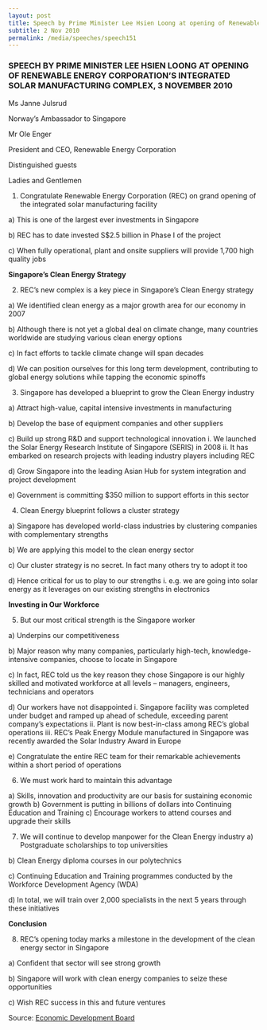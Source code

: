```yaml
---
layout: post
title: Speech by Prime Minister Lee Hsien Loong at opening of Renewable Energy Corporation’s Integrated Solar Manufacturing Complex, 3 November 2010
subtitle: 2 Nov 2010
permalink: /media/speeches/speech151
---
```


### SPEECH BY PRIME MINISTER LEE HSIEN LOONG AT OPENING OF RENEWABLE ENERGY CORPORATION’S INTEGRATED SOLAR MANUFACTURING COMPLEX, 3 NOVEMBER 2010

Ms Janne Julsrud

Norway’s Ambassador to Singapore

Mr Ole Enger

President and CEO, Renewable Energy Corporation

Distinguished guests

Ladies and Gentlemen

1. Congratulate Renewable Energy Corporation (REC) on grand opening of the integrated solar manufacturing facility

a) This is one of the largest ever investments in Singapore

b) REC has to date invested S$2.5 billion in Phase I of the project

c) When fully operational, plant and onsite suppliers will provide 1,700 high quality jobs

**Singapore’s Clean Energy Strategy**

2. REC’s new complex is a key piece in Singapore’s Clean Energy strategy

a) We identified clean energy as a major growth area for our economy in 2007

b) Although there is not yet a global deal on climate change, many countries worldwide are studying various clean energy options

c) In fact efforts to tackle climate change will span decades

d) We can position ourselves for this long term development, contributing to global energy solutions while tapping the economic spinoffs

3. Singapore has developed a blueprint to grow the Clean Energy industry

a) Attract high-value, capital intensive investments in manufacturing

b) Develop the base of equipment companies and other suppliers

c) Build up strong R&D and support technological innovation
i. We launched the Solar Energy Research Institute of Singapore (SERIS) in 2008
ii. It has embarked on research projects with leading industry players including REC

d) Grow Singapore into the leading Asian Hub for system integration and project development

e) Government is committing $350 million to support efforts in this sector

4. Clean Energy blueprint follows a cluster strategy

a) Singapore has developed world-class industries by clustering companies with complementary strengths

b) We are applying this model to the clean energy sector

c) Our cluster strategy is no secret. In fact many others try to adopt it too

d) Hence critical for us to play to our strengths
i. e.g. we are going into solar energy as it leverages on our existing strengths in electronics

**Investing in Our Workforce**

5. But our most critical strength is the Singapore worker

a) Underpins our competitiveness

b) Major reason why many companies, particularly high-tech, knowledge-intensive companies, choose to locate in Singapore

c) In fact, REC told us the key reason they chose Singapore is our highly skilled and motivated workforce at all levels – managers, engineers, technicians and operators

d) Our workers have not disappointed
i. Singapore facility was completed under budget and ramped up ahead of schedule, exceeding parent company’s expectations
ii. Plant is now best-in-class among REC’s global operations
iii. REC’s Peak Energy Module manufactured in Singapore was recently awarded the Solar Industry Award in Europe

e) Congratulate the entire REC team for their remarkable achievements within a short period of operations

6. We must work hard to maintain this advantage

a) Skills, innovation and productivity are our basis for sustaining economic growth
b) Government is putting in billions of dollars into Continuing Education and Training
c) Encourage workers to attend courses and upgrade their skills

7. We will continue to develop manpower for the Clean Energy industry
a) Postgraduate scholarships to top universities

b) Clean Energy diploma courses in our polytechnics

c) Continuing Education and Training programmes conducted by the Workforce Development Agency (WDA)

d) In total, we will train over 2,000 specialists in the next 5 years through these initiatives

**Conclusion**

8. REC’s opening today marks a milestone in the development of the clean energy sector in Singapore

a) Confident that sector will see strong growth

b) Singapore will work with clean energy companies to seize these opportunities

c) Wish REC success in this and future ventures

Source: [<a href="https://www.edb.gov.sg/" target="_blank">Economic Development Board</a>](https://www.edb.gov.sg/)